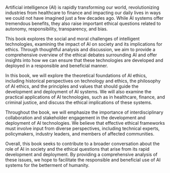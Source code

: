 

Artificial intelligence (AI) is rapidly transforming our world, revolutionizing industries from healthcare to finance and impacting our daily lives in ways we could not have imagined just a few decades ago. While AI systems offer tremendous benefits, they also raise important ethical questions related to autonomy, responsibility, transparency, and bias.

This book explores the social and moral challenges of intelligent technologies, examining the impact of AI on society and its implications for ethics. Through thoughtful analysis and discussion, we aim to provide a comprehensive overview of the ethical debates surrounding AI and offer insights into how we can ensure that these technologies are developed and deployed in a responsible and beneficial manner.

In this book, we will explore the theoretical foundations of AI ethics, including historical perspectives on technology and ethics, the philosophy of AI ethics, and the principles and values that should guide the development and deployment of AI systems. We will also examine the practical applications of AI technologies, such as in healthcare, finance, and criminal justice, and discuss the ethical implications of these systems.

Throughout the book, we will emphasize the importance of interdisciplinary collaboration and stakeholder engagement in the development and deployment of AI technologies. We believe that effective ethical frameworks must involve input from diverse perspectives, including technical experts, policymakers, industry leaders, and members of affected communities.

Overall, this book seeks to contribute to a broader conversation about the role of AI in society and the ethical questions that arise from its rapid development and deployment. By providing a comprehensive analysis of these issues, we hope to facilitate the responsible and beneficial use of AI systems for the betterment of humanity.
